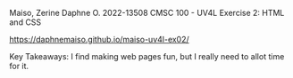 Maiso, Zerine Daphne O.
2022-13508
CMSC 100 - UV4L
Exercise 2: HTML and CSS

https://daphnemaiso.github.io/maiso-uv4l-ex02/

Key Takeaways:
I find making web pages fun, but I really need to allot time for it.
